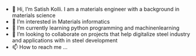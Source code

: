- 👋 Hi, I’m Satish Kolli. I am a materials engineer with a background in materials science
- 👀 I’m interested in Materials informatics
- 🌱 I’m currently learning python programming and machinenlearning
- 💞️ I’m looking to collaborate on projects that help digitalize steel industry and applications with in steel development
- 📫 How to reach me ...

<!---
satishkolli1992/satishkolli1992 is a ✨ special ✨ repository because its `README.md` (this file) appears on your GitHub profile.
You can click the Preview link to take a look at your changes.
--->
